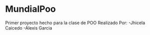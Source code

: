 # MundialPoo
Primer proyecto hecho para la clase de POO
Realizado Por: 
-Jhicela Caicedo 
-Alexis Garcia
